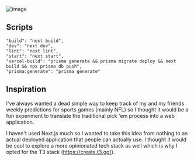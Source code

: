 ![image](https://github.com/dharbrueger/blitzpool/assets/46617788/1f65e75b-f840-4792-b135-c87adca99d38)

## Scripts
```
"build": "next build",
"dev": "next dev",
"lint": "next lint",
"start": "next start",
"vercel-build": "prisma generate && prisma migrate deploy && next build && npx prisma db push",
"prisma:generate": "prisma generate"
```

## Inspiration
I've always wanted a dead simple way to keep track of my and my friends weekly predictions for sports games (mainly NFL) so I thought it would be a fun experiment to translate the traditional pick 'em process into a web application.

I haven't used Next.js much so I wanted to take this idea from nothing to an actual deployed application that people can actually use.
I thought it would be cool to explore a more opinionated tech stack as well which is why I opted for the T3 stack (https://create.t3.gg/).

